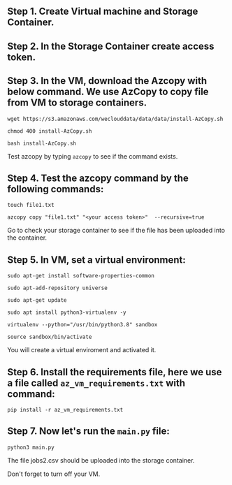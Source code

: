 ## Step 1. Create Virtual machine and Storage Container.
## Step 2. In the Storage Container create access token.
## Step 3. In the VM, download the Azcopy with below command. We use AzCopy to copy file from VM to storage containers.
```
wget https://s3.amazonaws.com/weclouddata/data/data/install-AzCopy.sh
```
```
chmod 400 install-AzCopy.sh
```
```
bash install-AzCopy.sh
```
Test azcopy by typing `azcopy` to see if the command exists.

## Step 4. Test the azcopy command by the following commands:
```
touch file1.txt
```
```
azcopy copy "file1.txt" "<your access token>"  --recursive=true
```
Go to check your storage container to see if the file has been uploaded into the container.

## Step 5. In VM, set a virtual environment:
```
sudo apt-get install software-properties-common
```
```
sudo apt-add-repository universe
```
```
sudo apt-get update
```
```
sudo apt install python3-virtualenv -y
```
```
virtualenv --python="/usr/bin/python3.8" sandbox
```
```
source sandbox/bin/activate
```
You will create a virtual enviroment and activated it.

## Step 6. Install the requirements file, here we use a file called `az_vm_requirements.txt` with command:
```
pip install -r az_vm_requirements.txt
```

## Step 7. Now let's run the `main.py` file:
```
python3 main.py
```

The file jobs2.csv should be uploaded into the storage container. 

Don't forget to turn off your VM. 


